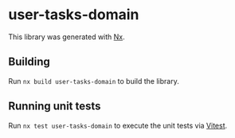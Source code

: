 # user-tasks-domain

This library was generated with [Nx](https://nx.dev).

## Building

Run `nx build user-tasks-domain` to build the library.

## Running unit tests

Run `nx test user-tasks-domain` to execute the unit tests via [Vitest](https://vitest.dev/).

